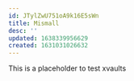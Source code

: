 ```yaml
---
id: JTylZwU751oA9k16E5sWn
title: Mismall
desc: ''
updated: 1638339956629
created: 1631031026632
---
```

This is a placeholder to test xvaults
